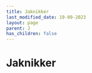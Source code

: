 ```yaml
---
title: Jaknikker
last_modified_date: 19-09-2023
layout: page
parent: J
has_children: false
---
```


Jaknikker
=========

